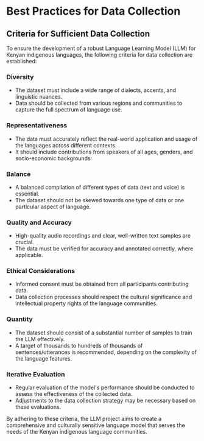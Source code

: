 # Best Practices for Data Collection

## Criteria for Sufficient Data Collection

To ensure the development of a robust Language Learning Model (LLM) for Kenyan indigenous languages, the following criteria for data collection are established:

### Diversity
- The dataset must include a wide range of dialects, accents, and linguistic nuances.
- Data should be collected from various regions and communities to capture the full spectrum of language use.

### Representativeness
- The data must accurately reflect the real-world application and usage of the languages across different contexts.
- It should include contributions from speakers of all ages, genders, and socio-economic backgrounds.

### Balance
- A balanced compilation of different types of data (text and voice) is essential.
- The dataset should not be skewed towards one type of data or one particular aspect of language.

### Quality and Accuracy
- High-quality audio recordings and clear, well-written text samples are crucial.
- The data must be verified for accuracy and annotated correctly, where applicable.

### Ethical Considerations
- Informed consent must be obtained from all participants contributing data.
- Data collection processes should respect the cultural significance and intellectual property rights of the language communities.

### Quantity
- The dataset should consist of a substantial number of samples to train the LLM effectively.
- A target of thousands to hundreds of thousands of sentences/utterances is recommended, depending on the complexity of the language features.

### Iterative Evaluation
- Regular evaluation of the model's performance should be conducted to assess the effectiveness of the collected data.
- Adjustments to the data collection strategy may be necessary based on these evaluations.

By adhering to these criteria, the LLM project aims to create a comprehensive and culturally sensitive language model that serves the needs of the Kenyan indigenous language communities.
